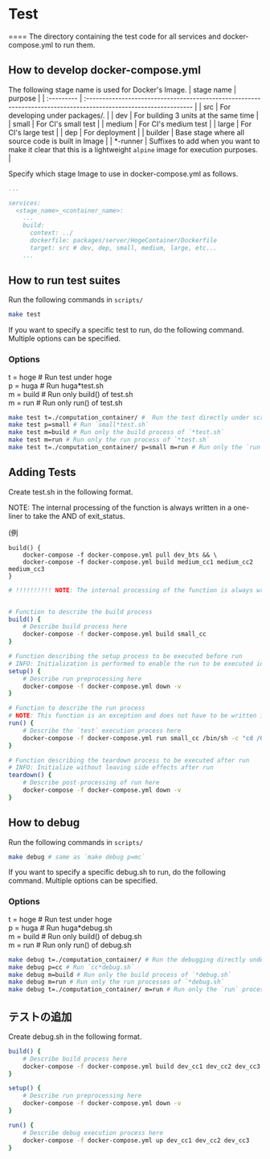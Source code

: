 # Test
====
The directory containing the test code for all services and docker-compose.yml to run them.

## How to develop docker-compose.yml
The following stage name is used for Docker's Image.
| stage name | purpose                                                                                                          |
| :--------- | :--------------------------------------------------------------------------------------------------------------- |
| src        | For developing under packages/.                                                                                       |
| dev        | For building 3 units at the same time                                                                            |
| small      | For CI's small test                                                                                              |
| medium     | For CI's medium test                                                                                             |
| large      | For CI's large test                                                                                              |
| dep        | For deployment                                                                                                   |
| builder    | Base stage where all source code is built in Image                                                               |
| *-runner   | Suffixes to add when you want to make it clear that this is a lightweight `alpine` image for execution purposes. |

Specify which stage Image to use in docker-compose.yml as follows.
```yaml
...

services:
  <stage_name>_<container_name>:
    ...
    build:
      context: ../
      dockerfile: packages/server/HogeContainer/Dockerfile
      target: src # dev, dep, small, medium, large, etc...
    ...
```


## How to run test suites
Run the following commands in `scripts/`
```sh
make test
```
If you want to specify a specific test to run, do the following command. Multiple options can be specified. <br>

### Options <br>
t = hoge	# Run test under hoge<br>
p = huga	# Run huga*test.sh<br>
m = build	# Run only build() of test.sh<br>
m = run		# Run only run() of test.sh<br>

```sh
make test t=./computation_container/ #  Run the test directly under scripts/computation_container/
make test p=small # Run `small*test.sh`
make test m=build # Run only the build process of `*test.sh`
make test m=run # Run only the run process of `*test.sh`
make test t=./computation_container/ p=small m=run # Run only the `run` process in small*test.sh under scripts/computation_container/
```

## Adding Tests
Create test.sh in the following format.

NOTE: The internal processing of the function is always written in a one-liner to take the AND of exit_status.

(例
```
build() {
    docker-compose -f docker-compose.yml pull dev_bts && \
    docker-compose -f docker-compose.yml build medium_cc1 medium_cc2 medium_cc3
}
```

```sh
# !!!!!!!!!! NOTE: The internal processing of the function is always written in a one-liner to take the AND of exit_status !!!!!!!!!!


# Function to describe the build process
build() {
	# Describe build process here
	docker-compose -f docker-compose.yml build small_cc
}

# Function describing the setup process to be executed before run
# INFO: Initialization is performed to enable the run to be executed idempotency
setup() {
	# Describe run preprocessing here
	docker-compose -f docker-compose.yml down -v
}

# Function to describe the run process
# NOTE: This function is an exception and does not have to be written in a one-liner
run() {
	# Describe the `test` execution process here
	docker-compose -f docker-compose.yml run small_cc /bin/sh -c "cd /QuickMPC && bazel test //test/unit_test:all --test_env=IS_TEST=true --test_output=errors"
}

# Function describing the teardown process to be executed after run
# INFO: Initialize without leaving side effects after run
teardown() {
	# Describe post-processing of run here
	docker-compose -f docker-compose.yml down -v
}
```

## How to debug
Run the following commands in `scripts/`
```sh
make debug # same as `make debug p=mc`
```
If you want to specify a specific debug.sh to run, do the following command. Multiple options can be specified.<br>

### Options <br>
t = hoge	# Run test under hoge<br>
p = huga	# Run huga*debug.sh<br>
m = build	# Run only build() of debug.sh<br>
m = run		# Run only run() of debug.sh<br>

```sh
make debug t=./computation_container/ # Run the debugging directly under scripts/
make debug p=cc # Run `cc*debug.sh`
make debug m=build # Run only the build process of `*debug.sh`
make debug m=run # Run only the run processes of `*debug.sh`
make debug t=./computation_container/ m=run # Run only the `run` process in debug.sh under scripts/computation_container/
```

## テストの追加
Create debug.sh in the following format.
```sh
build() {
	# Describe build process here
	docker-compose -f docker-compose.yml build dev_cc1 dev_cc2 dev_cc3
}

setup() {
	# Describe run preprocessing here
	docker-compose -f docker-compose.yml down -v
}

run() {
	# Describe debug execution process here
	docker-compose -f docker-compose.yml up dev_cc1 dev_cc2 dev_cc3
}
```
